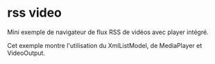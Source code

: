 # rss video
Mini exemple de navigateur de flux RSS de vidéos avec player intégré.

Cet exemple montre l'utilisation du XmlListModel, de MediaPlayer et VideoOutput.
